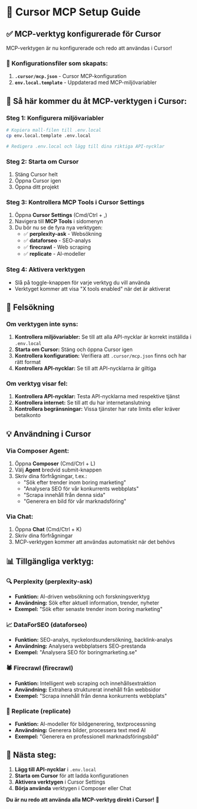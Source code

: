 # 🎯 Cursor MCP Setup Guide

## ✅ MCP-verktyg konfigurerade för Cursor

MCP-verktygen är nu konfigurerade och redo att användas i Cursor!

### 📁 Konfigurationsfiler som skapats:

1. **`.cursor/mcp.json`** - Cursor MCP-konfiguration
2. **`env.local.template`** - Uppdaterad med MCP-miljövariabler

## 🚀 Så här kommer du åt MCP-verktygen i Cursor:

### Steg 1: Konfigurera miljövariabler
```bash
# Kopiera mall-filen till .env.local
cp env.local.template .env.local

# Redigera .env.local och lägg till dina riktiga API-nycklar
```

### Steg 2: Starta om Cursor
1. Stäng Cursor helt
2. Öppna Cursor igen
3. Öppna ditt projekt

### Steg 3: Kontrollera MCP Tools i Cursor Settings
1. Öppna **Cursor Settings** (Cmd/Ctrl + ,)
2. Navigera till **MCP Tools** i sidomenyn
3. Du bör nu se de fyra nya verktygen:
   - ✅ **perplexity-ask** - Websökning
   - ✅ **dataforseo** - SEO-analys
   - ✅ **firecrawl** - Web scraping
   - ✅ **replicate** - AI-modeller

### Steg 4: Aktivera verktygen
- Slå på toggle-knappen för varje verktyg du vill använda
- Verktyget kommer att visa "X tools enabled" när det är aktiverat

## 🔧 Felsökning

### Om verktygen inte syns:
1. **Kontrollera miljövariabler:** Se till att alla API-nycklar är korrekt inställda i `.env.local`
2. **Starta om Cursor:** Stäng och öppna Cursor igen
3. **Kontrollera konfiguration:** Verifiera att `.cursor/mcp.json` finns och har rätt format
4. **Kontrollera API-nycklar:** Se till att API-nycklarna är giltiga

### Om verktyg visar fel:
1. **Kontrollera API-nycklar:** Testa API-nycklarna med respektive tjänst
2. **Kontrollera internet:** Se till att du har internetanslutning
3. **Kontrollera begränsningar:** Vissa tjänster har rate limits eller kräver betalkonto

## 💡 Användning i Cursor

### Via Composer Agent:
1. Öppna **Composer** (Cmd/Ctrl + L)
2. Välj **Agent** bredvid submit-knappen
3. Skriv dina förfrågningar, t.ex.:
   - "Sök efter trender inom boring marketing"
   - "Analysera SEO för vår konkurrents webbplats"
   - "Scrapa innehåll från denna sida"
   - "Generera en bild för vår marknadsföring"

### Via Chat:
1. Öppna **Chat** (Cmd/Ctrl + K)
2. Skriv dina förfrågningar
3. MCP-verktygen kommer att användas automatiskt när det behövs

## 📊 Tillgängliga verktyg:

### 🔍 Perplexity (perplexity-ask)
- **Funktion:** AI-driven websökning och forskningsverktyg
- **Användning:** Sök efter aktuell information, trender, nyheter
- **Exempel:** "Sök efter senaste trender inom boring marketing"

### 📈 DataForSEO (dataforseo)
- **Funktion:** SEO-analys, nyckelordsundersökning, backlink-analys
- **Användning:** Analysera webbplatsers SEO-prestanda
- **Exempel:** "Analysera SEO för boringmarketing.se"

### 🕷️ Firecrawl (firecrawl)
- **Funktion:** Intelligent web scraping och innehållsextraktion
- **Användning:** Extrahera strukturerat innehåll från webbsidor
- **Exempel:** "Scrapa innehåll från denna konkurrents webbplats"

### 🤖 Replicate (replicate)
- **Funktion:** AI-modeller för bildgenerering, textprocessning
- **Användning:** Generera bilder, processera text med AI
- **Exempel:** "Generera en professionell marknadsföringsbild"

## 🎯 Nästa steg:

1. **Lägg till API-nycklar** i `.env.local`
2. **Starta om Cursor** för att ladda konfigurationen
3. **Aktivera verktygen** i Cursor Settings
4. **Börja använda** verktygen i Composer eller Chat

**Du är nu redo att använda alla MCP-verktyg direkt i Cursor!** 🚀 